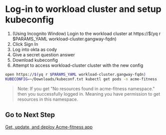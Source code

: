 # Log-in to workload cluster and setup kubeconfig

1. (Using Incognito Window) Login to the workload cluster at https://$(yq r $PARAMS_YAML workload-cluster.gangway-fqdn)
2. Click Sign In
3. Log into okta as cody
4. Give a secret question answer
5. Download kubeconfig
6. Attempt to access workload-cluster cluster with the new config

```bash
open https://$(yq r $PARAMS_YAML workload-cluster.gangway-fqdn)
KUBECONFIG=~/Downloads/kubeconf.txt kubectl get pods -n acme-fitness
```

>Note: If you get "No resources found in acme-fitness namespace." then you successfully logged in.  Meaning you have permission to get resources in this namespace.

## Go to Next Step

[Get, update, and deploy Acme-fitness app](04-deploy-app.md)
